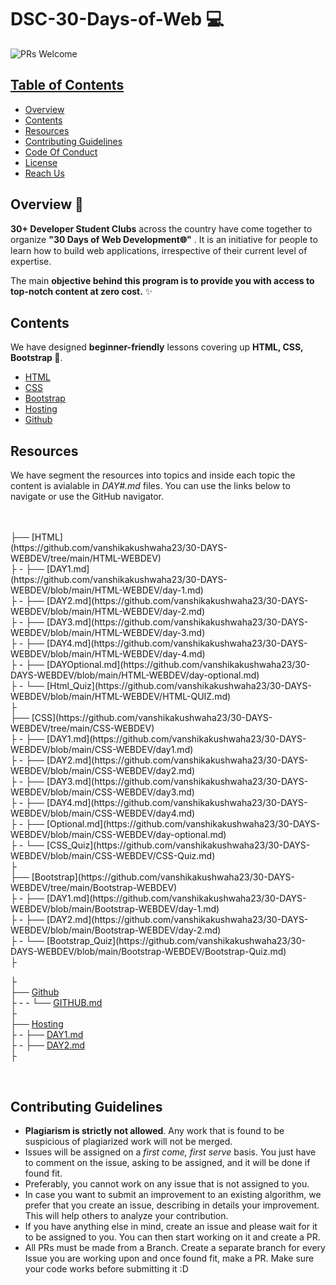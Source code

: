 # DSC-30-Days-of-Web 💻

 <img src="https://img.shields.io/badge/PRs-welcome-brightgreen.svg?style=for-the-badge" alt="PRs Welcome" /> <a href="https://github.com/30DaysofWebDEV/DSC-30-Days-of-Web/pulls" target="_blank">

<!-- TABLE OF CONTENTS -->
## Table of Contents

* [Overview](#overview)
* [Contents](#contents)
* [Resources](#resources)
* [Contributing Guidelines](#contributing-guidelines)
* [Code Of Conduct](#code-of-conduct)
* [License](#license)
* [Reach Us](#reach-us)


<!-- OVERVIEW -->
## Overview 📝

**30+ Developer Student Clubs**  across the country have come together to organize **"30 Days of Web Development🌐"** .
It is an initiative for people to learn how to build web applications, irrespective of their current level of expertise.

The main **objective behind this program is to provide you with access to top-notch content at zero cost.** ✨

<!-- CONTENTS -->
## Contents

We have designed **beginner-friendly** lessons covering up **HTML, CSS, Bootstrap 💛**.

- [HTML](/HTML-WEBDEV/ReadMe.md)
- [CSS](/CSS-WEBDEV/Readme.md)
- [Bootstrap](/Bootstrap-WEBDEV/Readme.md)
- [Hosting](/HOSTING/Readme.md)
- [Github](/Github/Readme.md)

## Resources

We have segment the resources into topics and inside each topic the content is avialable in _DAY#.md_ files. You can use the links below to navigate or use the GitHub navigator.

<br>
<br>
├── [HTML]<br>(https://github.com/vanshikakushwaha23/30-DAYS-WEBDEV/tree/main/HTML-WEBDEV)<br>
├ - ├── [DAY1.md]<br>(https://github.com/vanshikakushwaha23/30-DAYS-WEBDEV/blob/main/HTML-WEBDEV/day-1.md)<br>
├ - ├── [DAY2.md](https://github.com/vanshikakushwaha23/30-DAYS-WEBDEV/blob/main/HTML-WEBDEV/day-2.md)<br>
├ - ├── [DAY3.md](https://github.com/vanshikakushwaha23/30-DAYS-WEBDEV/blob/main/HTML-WEBDEV/day-3.md)<br>
├ - ├── [DAY4.md](https://github.com/vanshikakushwaha23/30-DAYS-WEBDEV/blob/main/HTML-WEBDEV/day-4.md)<br>
├ - ├── [DAYOptional.md](https://github.com/vanshikakushwaha23/30-DAYS-WEBDEV/blob/main/HTML-WEBDEV/day-optional.md)<br>
├ - └── [Html_Quiz](https://github.com/vanshikakushwaha23/30-DAYS-WEBDEV/blob/main/HTML-WEBDEV/HTML-QUIZ.md)<br>
├<br>
├── [CSS](https://github.com/vanshikakushwaha23/30-DAYS-WEBDEV/tree/main/CSS-WEBDEV)<br>
├ - ├── [DAY1.md](https://github.com/vanshikakushwaha23/30-DAYS-WEBDEV/blob/main/CSS-WEBDEV/day1.md)<br>
├ - ├── [DAY2.md](https://github.com/vanshikakushwaha23/30-DAYS-WEBDEV/blob/main/CSS-WEBDEV/day2.md)<br>
├ - ├── [DAY3.md](https://github.com/vanshikakushwaha23/30-DAYS-WEBDEV/blob/main/CSS-WEBDEV/day3.md)<br>
├ - ├── [DAY4.md](https://github.com/vanshikakushwaha23/30-DAYS-WEBDEV/blob/main/CSS-WEBDEV/day4.md)<br>
├ - ├── [Optional.md](https://github.com/vanshikakushwaha23/30-DAYS-WEBDEV/blob/main/CSS-WEBDEV/day-optional.md)<br>
├ - └── [CSS_Quiz](https://github.com/vanshikakushwaha23/30-DAYS-WEBDEV/blob/main/CSS-WEBDEV/CSS-Quiz.md)<br>
├<br>
├── [Bootstrap](https://github.com/vanshikakushwaha23/30-DAYS-WEBDEV/tree/main/Bootstrap-WEBDEV)<br>
├ - ├── [DAY1.md](https://github.com/vanshikakushwaha23/30-DAYS-WEBDEV/blob/main/Bootstrap-WEBDEV/day-1.md)<br>
├ - ├── [DAY2.md](https://github.com/vanshikakushwaha23/30-DAYS-WEBDEV/blob/main/Bootstrap-WEBDEV/day-2.md)<br>
├ - └── [Bootstrap_Quiz](https://github.com/vanshikakushwaha23/30-DAYS-WEBDEV/blob/main/Bootstrap-WEBDEV/Bootstrap-Quiz.md)<br>
├<br>

├<br>
├── [Github](https://github.com/vanshikakushwaha23/30-DAYS-WEBDEV/tree/main/Github)<br>
├ - - └── [GITHUB.md](https://github.com/vanshikakushwaha23/30-DAYS-WEBDEV/blob/main/Github/GITHUB.md)<br>
├<br>
├── [Hosting](https://github.com/vanshikakushwaha23/30-DAYS-WEBDEV/tree/main/HOSTING)<br>
├ - ├── [DAY1.md](https://github.com/vanshikakushwaha23/30-DAYS-WEBDEV/blob/main/HOSTING/day-1.md)<br>
├ - ├── [DAY2.md](https://github.com/vanshikakushwaha23/30-DAYS-WEBDEV/blob/main/HOSTING/day-2.md)<br>
├<br>

<br>




<!-- CONTRIBUTING GUIDELINES -->
## Contributing Guidelines

- **Plagiarism is strictly not allowed**. Any work that is found to be suspicious of plagiarized work will not be merged.
- Issues will be assigned on a _first come, first serve_ basis. You just have to comment on the issue, asking to be assigned, and it will be done if found fit.
- Preferably, you cannot work on any issue that is not assigned to you.
- In case you want to submit an improvement to an existing algorithm, we prefer that you create an issue, describing in details your improvement. This will help others to analyze your contribution.
- If you have anything else in mind, create an issue and please wait for it to be assigned to you. You can then start working on it and create a PR.
- All PRs must be made from a Branch. Create a separate branch for every Issue you are working upon and once found fit, make a PR.
Make sure your code works before submitting it :D
